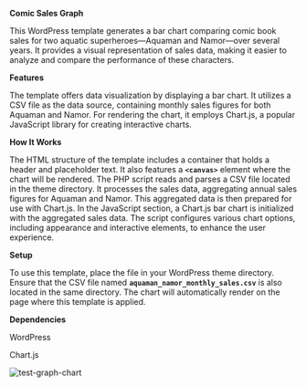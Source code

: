 **Comic Sales Graph**

This WordPress template generates a bar chart comparing comic book sales for two aquatic superheroes—Aquaman and Namor—over several years. It provides a visual representation of sales data, making it easier to analyze and compare the performance of these characters.

**Features**

The template offers data visualization by displaying a bar chart. It utilizes a CSV file as the data source, containing monthly sales figures for both Aquaman and Namor. For rendering the chart, it employs Chart.js, a popular JavaScript library for creating interactive charts.

**How It Works**

The HTML structure of the template includes a container that holds a header and placeholder text. It also features a **`<canvas>`** element where the chart will be rendered.
The PHP script reads and parses a CSV file located in the theme directory. It processes the sales data, aggregating annual sales figures for Aquaman and Namor. This aggregated data is then prepared for use with Chart.js.
In the JavaScript section, a Chart.js bar chart is initialized with the aggregated sales data. The script configures various chart options, including appearance and interactive elements, to enhance the user experience.

**Setup**

To use this template, place the file in your WordPress theme directory. Ensure that the CSV file named **`aquaman_namor_monthly_sales.csv`** is also located in the same directory. The chart will automatically render on the page where this template is applied.

**Dependencies**

WordPress

Chart.js

![test-graph-chart](https://github.com/user-attachments/assets/58833ab9-9326-47a5-8cf5-9883ee56bfae)
